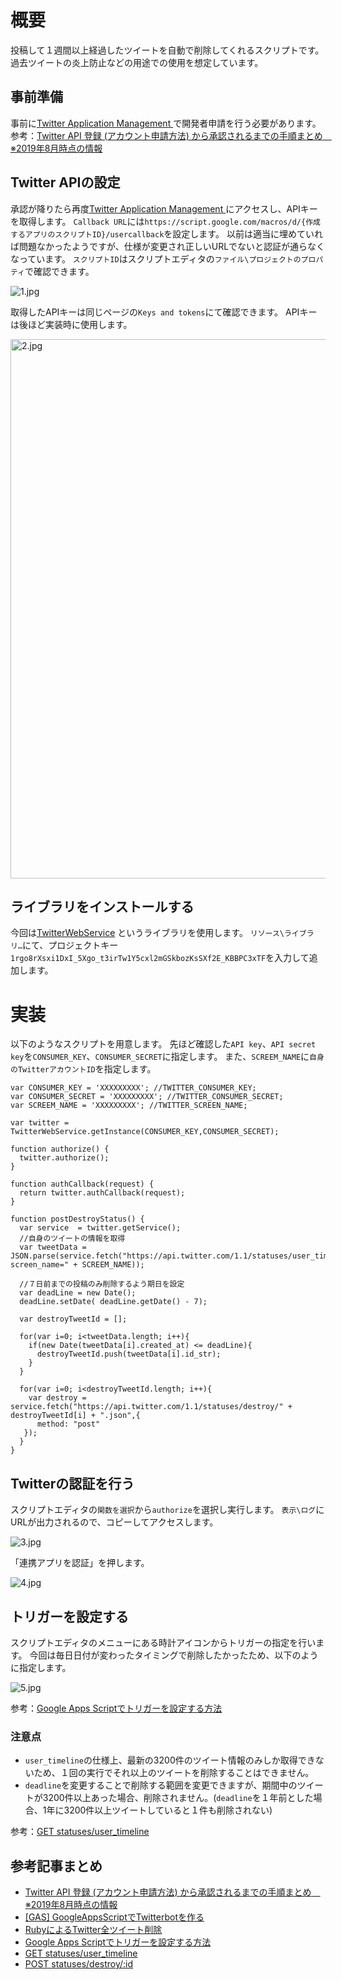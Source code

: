 # 概要

投稿して１週間以上経過したツイートを自動で削除してくれるスクリプトです。
過去ツイートの炎上防止などの用途での使用を想定しています。

## 事前準備

事前に[Twitter Application Management ](https://developer.twitter.com/en/application/)で開発者申請を行う必要があります。
参考：[Twitter API 登録 (アカウント申請方法) から承認されるまでの手順まとめ　※2019年8月時点の情報](https://qiita.com/kngsym2018/items/2524d21455aac111cdee)

## Twitter APIの設定

承認が降りたら再度[Twitter Application Management ](https://developer.twitter.com/en/application/)にアクセスし、APIキーを取得します。
`Callback URL`には`https://script.google.com/macros/d/{作成するアプリのスクリプトID}/usercallback`を設定します。
以前は適当に埋めていれば問題なかったようですが、仕様が変更され正しいURLでないと認証が通らなくなっています。
`スクリプトID`はスクリプトエディタの`ファイル\プロジェクトのプロパティ`で確認できます。

![1.jpg](https://qiita-image-store.s3.ap-northeast-1.amazonaws.com/0/147205/a6310acb-ca5f-427a-735b-99e8fc0357d0.jpeg)

取得したAPIキーは同じページの`Keys and tokens`にて確認できます。
APIキーは後ほど実装時に使用します。

<img width="863" alt="2.jpg" src="https://qiita-image-store.s3.ap-northeast-1.amazonaws.com/0/147205/0e38226c-4383-4807-e040-f6858220e60e.jpeg">


## ライブラリをインストールする

今回は[TwitterWebService](https://gist.github.com/M-Igashi/750ab08718687d11bff6322b8d6f5d90) というライブラリを使用します。
`リソース\ライブラリ…`にて、プロジェクトキー`1rgo8rXsxi1DxI_5Xgo_t3irTw1Y5cxl2mGSkbozKsSXf2E_KBBPC3xTF`を入力して追加します。

# 実装

以下のようなスクリプトを用意します。
先ほど確認した`API key`、`API secret key`を`CONSUMER_KEY`、`CONSUMER_SECRET`に指定します。
また、`SCREEM_NAME`に`自身のTwitterアカウントID`を指定します。

```
var CONSUMER_KEY = 'XXXXXXXXX'; //TWITTER_CONSUMER_KEY;
var CONSUMER_SECRET = 'XXXXXXXXX'; //TWITTER_CONSUMER_SECRET;
var SCREEM_NAME = 'XXXXXXXXX'; //TWITTER_SCREEN_NAME;

var twitter = TwitterWebService.getInstance(CONSUMER_KEY,CONSUMER_SECRET);

function authorize() {
  twitter.authorize();
}

function authCallback(request) {
  return twitter.authCallback(request);
}

function postDestroyStatus() {
  var service  = twitter.getService();
  //自身のツイートの情報を取得
  var tweetData = JSON.parse(service.fetch("https://api.twitter.com/1.1/statuses/user_timeline.json?screen_name=" + SCREEM_NAME));

  //７日前までの投稿のみ削除するよう期日を設定
  var deadLine = new Date();
  deadLine.setDate( deadLine.getDate() - 7);

  var destroyTweetId = [];

  for(var i=0; i<tweetData.length; i++){
    if(new Date(tweetData[i].created_at) <= deadLine){
      destroyTweetId.push(tweetData[i].id_str);
    }
  }

  for(var i=0; i<destroyTweetId.length; i++){
    var destroy = service.fetch("https://api.twitter.com/1.1/statuses/destroy/" + destroyTweetId[i] + ".json",{
      method: "post"
   });
  }
}
```
## Twitterの認証を行う

スクリプトエディタの`関数を選択`から`authorize`を選択し実行します。
`表示\ログ`にURLが出力されるので、コピーしてアクセスします。

![3.jpg](https://qiita-image-store.s3.ap-northeast-1.amazonaws.com/0/147205/e13146aa-dee5-f4e9-e130-1c742982e754.jpeg)

「連携アプリを認証」を押します。

![4.jpg](https://qiita-image-store.s3.ap-northeast-1.amazonaws.com/0/147205/3c62971a-2f31-5c77-5148-31b9d270b5ac.jpeg)

## トリガーを設定する

スクリプトエディタのメニューにある時計アイコンからトリガーの指定を行います。
今回は毎日日付が変わったタイミングで削除したかったため、以下のように指定します。

![5.jpg](https://qiita-image-store.s3.ap-northeast-1.amazonaws.com/0/147205/f2878d60-7ac9-e6d7-a9a0-6f49a9ca420d.jpeg)

参考：[Google Apps Scriptでトリガーを設定する方法](https://reasonable-code.com/gas-trigger/)

### 注意点

- `user_timeline`の仕様上、最新の3200件のツイート情報のみしか取得できないため、１回の実行でそれ以上のツイートを削除することはできません。
- `deadline`を変更することで削除する範囲を変更できますが、期間中のツイートが3200件以上あった場合、削除されません。(`deadline`を１年前とした場合、1年に3200件以上ツイートしていると１件も削除されない)

参考：[GET statuses/user_timeline](https://developer.twitter.com/en/docs/tweets/timelines/api-reference/get-statuses-user_timeline)

## 参考記事まとめ
- [Twitter API 登録 (アカウント申請方法) から承認されるまでの手順まとめ　※2019年8月時点の情報](https://qiita.com/kngsym2018/items/2524d21455aac111cdee)
- [[GAS] GoogleAppsScriptでTwitterbotを作る](https://qiita.com/k7a/items/e6a456bec26b4e667c47)
- [RubyによるTwitter全ツイート削除](https://tamosblog.wordpress.com/2017/04/07/remove_all_tweets/)
- [Google Apps Scriptでトリガーを設定する方法](https://reasonable-code.com/gas-trigger/)
- [GET statuses/user_timeline](https://developer.twitter.com/en/docs/tweets/timelines/api-reference/get-statuses-user_timeline)
- [POST statuses/destroy/:id](https://developer.twitter.com/en/docs/tweets/post-and-engage/api-reference/post-statuses-destroy-id)
